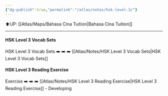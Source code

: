```yaml
---
{"dg-publish":true,"permalink":"/atlas/notes/hsk-level-3/"}
---
```


⬆️UP: [[Atlas/Maps/Bahasa Cina Tuition\|Bahasa Cina Tuition]]

---
#### HSK Level 3 Vocab Sets
HSK Level 3 Vocab Sets ➡️ ➡️ ➡️ [[Atlas/Notes/HSK Level 3 Vocab Sets\|HSK Level 3 Vocab Sets]]

#### HSK Level 3 Reading Exercise
Exercise ➡️ ➡️ ➡️ [[Atlas/Notes/HSK Level 3 Reading Exercise\|HSK Level 3 Reading Exercise]] - Developing